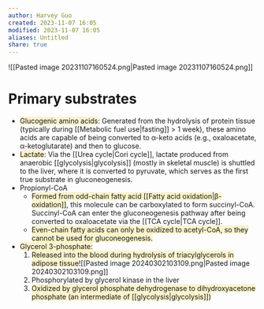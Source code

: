 ```yaml
---
author: Harvey Guo
created: 2023-11-07 16:05
modified: 2023-11-07 16:05
aliases: Untitled
share: true
---
```

![[Pasted image 20231107160524.png|Pasted image 20231107160524.png]]
# Primary substrates
- <span style="background:rgba(240, 200, 0, 0.2)">Glucogenic amino acids</span>: Generated from the hydrolysis of protein tissue (typically during [[Metabolic fuel use|fasting]] > 1 week), these amino acids are capable of being converted to α-keto acids (e.g., oxaloacetate, α-ketoglutarate) and then to glucose. 
- <span style="background:rgba(240, 200, 0, 0.2)">Lactate</span>: Via the [[Urea cycle|Cori cycle]], lactate produced from anaerobic [[glycolysis|glycolysis]] (mostly in skeletal muscle) is shuttled to the liver, where it is converted to pyruvate, which serves as the first true substrate in gluconeogenesis.
- Propionyl-CoA
	- <span style="background:rgba(240, 200, 0, 0.2)">Formed from odd-chain fatty acid [[Fatty acid oxidation|β-oxidation]]</span>, this molecule can be carboxylated to form succinyl-CoA. Succinyl-CoA can enter the gluconeogenesis pathway after being converted to oxaloacetate via the [[TCA cycle|TCA cycle]].
	- <span style="background:rgba(240, 200, 0, 0.2)">Even-chain fatty acids can only be oxidized to acetyl-CoA, so they cannot be used for gluconeogenesis. </span>
- <span style="background:rgba(240, 200, 0, 0.2)">Glycerol 3-phosphate:</span>
	1. <span style="background:rgba(240, 200, 0, 0.2)">Released into the blood during hydrolysis of triacylglycerols in adipose tissue</span>![[Pasted image 20240302103109.png|Pasted image 20240302103109.png]]
	2. Phosphorylated by glycerol kinase in the liver
	3. <span style="background:rgba(240, 200, 0, 0.2)">Oxidized by glycerol phosphate dehydrogenase to dihydroxyacetone phosphate (an intermediate of [[glycolysis|glycolysis]])</span>